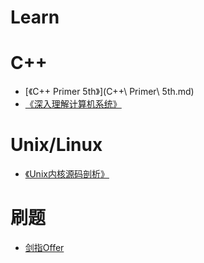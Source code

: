 
Learn
====

# C++
* [《C++ Primer 5th》](C++\ Primer\ 5th.md)
* [《深入理解计算机系统》](csapp.md)
# Unix/Linux
* [《Unix内核源码剖析》](Unix内核源码剖析unix_v6.md)

# 刷题
* [剑指Offer](jz剑指offer解题思路.md)

